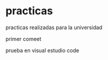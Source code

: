 # practicas
practicas realizadas para la universidad 


primer comeet


prueba en visual estudio code
